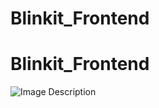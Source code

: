 # Blinkit_Frontend
# Blinkit_Frontend
![Image Description](https://drive.google.com/file/d/1sv9g_dM1XsHHyrTYEhkdauMavhFUfMRJ/view?usp=sharing)
